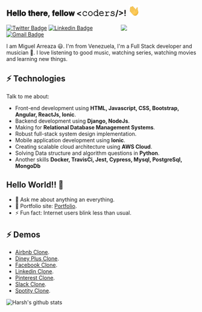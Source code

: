 <h2> 𝐇𝐞𝐥𝐥𝐨 𝐭𝐡𝐞𝐫𝐞, 𝐟𝐞𝐥𝐥𝐨𝐰 <𝚌𝚘𝚍𝚎𝚛𝚜/>! <img src="https://raw.githubusercontent.com/ABSphreak/ABSphreak/master/gifs/Hi.gif" width="30px"></h2>

<img align='right' src='https://user-images.githubusercontent.com/5713670/87202985-820dcb80-c2b6-11ea-9f56-7ec461c497c3.gif' width='200"'>

[![Twitter Badge](https://img.shields.io/badge/-@mgarreaza13-1ca0f1?style=flat-square&labelColor=1ca0f1&logo=twitter&logoColor=white&link=https://twitter.com/mgarreaza13)](https://twitter.com/mgarreaza13) [![Linkedin Badge](https://img.shields.io/badge/-harshkumarkhatri-blue?style=flat-square&logo=Linkedin&logoColor=white&link=https://www.linkedin.com/in/mgarreaza13/)](https://www.linkedin.com/in/mgarreaza13/)
[![Gmail Badge](https://img.shields.io/badge/-mg.arreaza.13@gmail.com-c14438?style=flat-square&logo=Gmail&logoColor=white&link=mailto:mg.arreaza.13@gmail.com)](mailto:mg.arreaza.13@gmail.com)

I am Miguel Arreaza 😃. I'm from Venezuela, I'm a Full Stack developer and musician 🏫. I love listening to good music, watching series, watching movies and learning new things.

## ⚡ Technologies
Talk to me about:
- Front-end development using **HTML, Javascript, CSS, Bootstrap, Angular, ReactJs, Ionic**.
- Backend development using **Django, NodeJs**.
- Making for **Relational Database Management Systems**.
- Robust full-stack system design implementation.
- Mobile application development using **Ionic**.
- Creating scalable cloud architecture using **AWS Cloud**.
- Solving Data structure and algorithm questions in **Python**.
- Another skills **Docker, TravisCi, Jest, Cypress, Mysql, PostgreSql, MongoDb**
## Hello World!! 🤔
- 💬 Ask me about anything an everything.
- 🎯 Portfolio site: [Portfolio](https://mgarreaza13.github.io/).
- ⚡ Fun fact: Internet users blink less than usual.

## ⚡ Demos
- [Airbnb Clone](https://airbnb-clone-d47d3.web.app/).
- [Diney Plus Clone](https://disneyplus-clone-1d032.web.app/).
- [Facebook Clone](https://facebook-clone-4b58f.web.app/).
- [Linkedin Clone](https://linkedin-clone-88b99.web.app/).
- [Pinterest Clone](https://pinterest-clone-65528.web.app/).
- [Slack Clone](https://slack-clone-808ca.web.app/).
- [Spotity Clone](https://spotify-clone-daa39.web.app/).





![Harsh's github stats](https://github-readme-stats.vercel.app/api?username=mgarreaza13&hide=["issues"]&show_icons=true)

